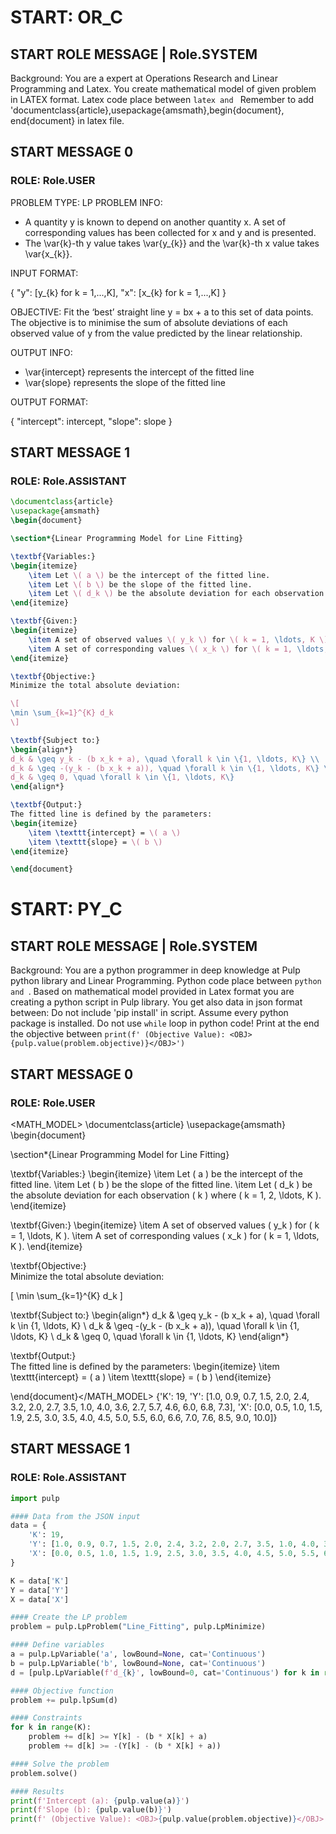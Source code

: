 # START: OR_C 
## START ROLE MESSAGE | Role.SYSTEM 
Background: You are a expert at Operations Research and Linear Programming and Latex. You create mathematical model of given problem in LATEX format. Latex code place between ```latex and ``` Remember to add 'documentclass{article},usepackage{amsmath},begin{document}, end{document} in latex file. 
## START MESSAGE 0 
### ROLE: Role.USER
<DESCRIPTION>
PROBLEM TYPE: LP
PROBLEM INFO:

- A quantity y is known to depend on another quantity x. A set of corresponding values has been collected for x and y and is presented.
- The \var{k}-th y value takes \var{y_{k}} and the \var{k}-th x value takes \var{x_{k}}.

INPUT FORMAT:

{
    "y": [y_{k} for k = 1,...,K],
    "x": [x_{k} for k = 1,...,K]
}


OBJECTIVE: Fit the ‘best’ straight line y = bx + a to this set of data points. The objective is to minimise the sum of absolute deviations of each observed value of y from the value predicted by the linear relationship.

OUTPUT INFO:

- \var{intercept} represents the intercept of the fitted line
- \var{slope} represents the slope of the fitted line

OUTPUT FORMAT:

{
    "intercept": intercept,
    "slope": slope
}
</DESCRIPTION>


## START MESSAGE 1 
### ROLE: Role.ASSISTANT
```latex
\documentclass{article}
\usepackage{amsmath}
\begin{document}

\section*{Linear Programming Model for Line Fitting}

\textbf{Variables:}
\begin{itemize}
    \item Let \( a \) be the intercept of the fitted line.
    \item Let \( b \) be the slope of the fitted line.
    \item Let \( d_k \) be the absolute deviation for each observation \( k \) where \( k = 1, 2, \ldots, K \).
\end{itemize}

\textbf{Given:}
\begin{itemize}
    \item A set of observed values \( y_k \) for \( k = 1, \ldots, K \).
    \item A set of corresponding values \( x_k \) for \( k = 1, \ldots, K \).
\end{itemize}

\textbf{Objective:}  
Minimize the total absolute deviation:

\[
\min \sum_{k=1}^{K} d_k
\]

\textbf{Subject to:}
\begin{align*}
d_k & \geq y_k - (b x_k + a), \quad \forall k \in \{1, \ldots, K\} \\
d_k & \geq -(y_k - (b x_k + a)), \quad \forall k \in \{1, \ldots, K\} \\
d_k & \geq 0, \quad \forall k \in \{1, \ldots, K\}
\end{align*}

\textbf{Output:}  
The fitted line is defined by the parameters:
\begin{itemize}
    \item \texttt{intercept} = \( a \)
    \item \texttt{slope} = \( b \)
\end{itemize}

\end{document}
```

# START: PY_C 
## START ROLE MESSAGE | Role.SYSTEM 
Background: You are a python programmer in deep knowledge at Pulp python library and Linear Programming. Python code place between ```python and ```. Based on mathematical model provided in Latex format you are creating a python script in Pulp library. You get also data in json format between: <DATA></DATA> Do not include 'pip install' in script. Assume every python package is installed. Do not use `while` loop in python code! Print at the end the objective between <OBJ></OBJ> `print(f' (Objective Value): <OBJ>{pulp.value(problem.objective)}</OBJ>')` 
## START MESSAGE 0 
### ROLE: Role.USER
<MATH_MODEL>
\documentclass{article}
\usepackage{amsmath}
\begin{document}

\section*{Linear Programming Model for Line Fitting}

\textbf{Variables:}
\begin{itemize}
    \item Let \( a \) be the intercept of the fitted line.
    \item Let \( b \) be the slope of the fitted line.
    \item Let \( d_k \) be the absolute deviation for each observation \( k \) where \( k = 1, 2, \ldots, K \).
\end{itemize}

\textbf{Given:}
\begin{itemize}
    \item A set of observed values \( y_k \) for \( k = 1, \ldots, K \).
    \item A set of corresponding values \( x_k \) for \( k = 1, \ldots, K \).
\end{itemize}

\textbf{Objective:}  
Minimize the total absolute deviation:

\[
\min \sum_{k=1}^{K} d_k
\]

\textbf{Subject to:}
\begin{align*}
d_k & \geq y_k - (b x_k + a), \quad \forall k \in \{1, \ldots, K\} \\
d_k & \geq -(y_k - (b x_k + a)), \quad \forall k \in \{1, \ldots, K\} \\
d_k & \geq 0, \quad \forall k \in \{1, \ldots, K\}
\end{align*}

\textbf{Output:}  
The fitted line is defined by the parameters:
\begin{itemize}
    \item \texttt{intercept} = \( a \)
    \item \texttt{slope} = \( b \)
\end{itemize}

\end{document}</MATH_MODEL>
<DATA>
{'K': 19, 'Y': [1.0, 0.9, 0.7, 1.5, 2.0, 2.4, 3.2, 2.0, 2.7, 3.5, 1.0, 4.0, 3.6, 2.7, 5.7, 4.6, 6.0, 6.8, 7.3], 'X': [0.0, 0.5, 1.0, 1.5, 1.9, 2.5, 3.0, 3.5, 4.0, 4.5, 5.0, 5.5, 6.0, 6.6, 7.0, 7.6, 8.5, 9.0, 10.0]}</DATA>


## START MESSAGE 1 
### ROLE: Role.ASSISTANT
```python
import pulp

#### Data from the JSON input
data = {
    'K': 19,
    'Y': [1.0, 0.9, 0.7, 1.5, 2.0, 2.4, 3.2, 2.0, 2.7, 3.5, 1.0, 4.0, 3.6, 2.7, 5.7, 4.6, 6.0, 6.8, 7.3],
    'X': [0.0, 0.5, 1.0, 1.5, 1.9, 2.5, 3.0, 3.5, 4.0, 4.5, 5.0, 5.5, 6.0, 6.6, 7.0, 7.6, 8.5, 9.0, 10.0]
}

K = data['K']
Y = data['Y']
X = data['X']

#### Create the LP problem
problem = pulp.LpProblem("Line_Fitting", pulp.LpMinimize)

#### Define variables
a = pulp.LpVariable('a', lowBound=None, cat='Continuous')
b = pulp.LpVariable('b', lowBound=None, cat='Continuous')
d = [pulp.LpVariable(f'd_{k}', lowBound=0, cat='Continuous') for k in range(K)]

#### Objective function
problem += pulp.lpSum(d)

#### Constraints
for k in range(K):
    problem += d[k] >= Y[k] - (b * X[k] + a)
    problem += d[k] >= -(Y[k] - (b * X[k] + a))

#### Solve the problem
problem.solve()

#### Results
print(f'Intercept (a): {pulp.value(a)}')
print(f'Slope (b): {pulp.value(b)}')
print(f' (Objective Value): <OBJ>{pulp.value(problem.objective)}</OBJ>')
```

